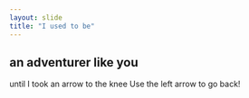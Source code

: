 ```yaml
---
layout: slide
title: "I used to be"
---
```

## an adventurer like you
until I took an arrow to the knee
Use the left arrow to go back!
